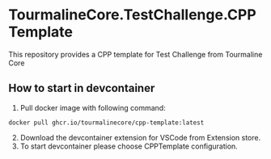 # TourmalineCore.TestChallenge.CPPTemplate
This repository provides a CPP template for Test Challenge from Tourmaline Core



## How to start in devcontainer

1. Pull docker image with following command:

```docker pull ghcr.io/tourmalinecore/cpp-template:latest```

2. Download the devcontainer extension for VSCode from Extension store.
3. To start devcontainer please choose CPPTemplate configuration.
